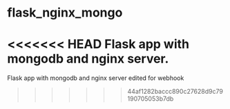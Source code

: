 # flask_nginx_mongo
<<<<<<< HEAD
Flask app with mongodb and nginx server.
=======
Flask app with mongodb and nginx server
edited for webhook 
>>>>>>> 44af1282baccc890c27628d9c79190705053b7db
